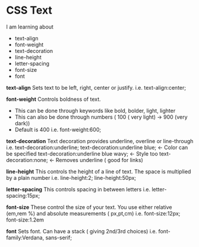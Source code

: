 # CSS Text

I am learning about 
- text-align
- font-weight
- text-decoration
- line-height
- letter-spacing
- font-size
- font


**text-align**
Sets text to be left, right, center or justify.
i.e.
    text-align:center;
    
**font-weight**
Controls boldness of text. 
- This can be done through keywords like bold, bolder, light, lighter
- This can also be done through numbers ( 100 ( very light) -> 900 (very dark))
- Default is 400
i.e.
    font-weight:600;

**text-decoration**
Text decoration provides underline, overline or line-through
i.e. 
    text-decoration:underline;
    text-decoration:underline blue; <- Color can be specified
    text-decoration:underline blue wavy; <- Style too
    text-decoration:none; <- Removes underline ( good for links)
    
**line-height**
This controls the height of a line of text. The space is multiplied by a plain number
i.e.
    line-height:2;
    line-height:50px;
    
**letter-spacing**
This controls spacing in between letters 
i.e.
    letter-spacing:15px;
    
**font-size**
These control the size of your text. You use either relative (em,rem %) and absolute measurements ( px,pt,cm)
i.e.
    font-size:12px;
    font-size:1.2em
    
**font** 
Sets font. Can have a stack ( giving 2nd/3rd choices)
i.e. font-family:Verdana, sans-serif;